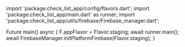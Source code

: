 import 'package:check_list_app/config/flavors.dart';
import 'package:check_list_app/main.dart' as runner;
import 'package:check_list_app/utils/firebase/Firebase_manager.dart';

Future<void> main() async {
  F.appFlavor = Flavor.staging;
  await runner.main();
  await FirebaseManager.initPlatformFirebase(Flavor.staging);
}

